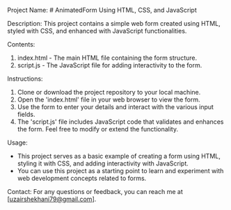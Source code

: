 Project Name: # AnimatedForm Using HTML, CSS, and JavaScript

Description:
This project contains a simple web form created using HTML, styled with CSS, and enhanced with JavaScript functionalities.

Contents:
1. index.html - The main HTML file containing the form structure.
2. script.js - The JavaScript file for adding interactivity to the form.

Instructions:
1. Clone or download the project repository to your local machine.
2. Open the 'index.html' file in your web browser to view the form.
3. Use the form to enter your details and interact with the various input fields.
4. The 'script.js' file includes JavaScript code that validates and enhances the form. Feel free to modify or extend the functionality.

Usage:
- This project serves as a basic example of creating a form using HTML, styling it with CSS, and adding interactivity with JavaScript.
- You can use this project as a starting point to learn and experiment with web development concepts related to forms.


Contact:
For any questions or feedback, you can reach me at [uzairshekhani79@gmail.com].
